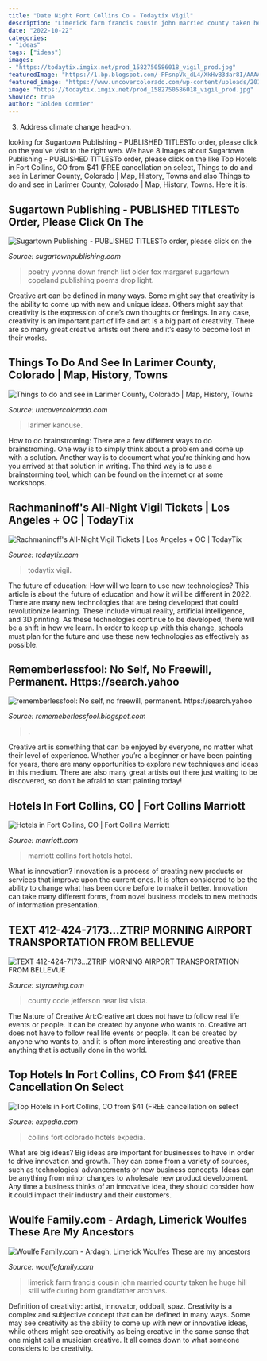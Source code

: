 ```yaml
---
title: "Date Night Fort Collins Co - Todaytix Vigil"
description: "Limerick farm francis cousin john married county taken he huge hill still wife during born grandfather archives"
date: "2022-10-22"
categories:
- "ideas"
tags: ["ideas"]
images:
- "https://todaytix.imgix.net/prod_1582750586018_vigil_prod.jpg"
featuredImage: "https://1.bp.blogspot.com/-PFsnpVk_dL4/XkHvB3dar8I/AAAAAAAAclA/aPQLMYwuSbw5uON040Q9_DEqwhYK1e8CACLcBGAsYHQ/s1600/Untitled430.png"
featured_image: "https://www.uncovercolorado.com/wp-content/uploads/2015/01/Estes-Park-Gateway-Larimer-County-Colorado-Op.jpg"
image: "https://todaytix.imgix.net/prod_1582750586018_vigil_prod.jpg"
ShowToc: true
author: "Golden Cormier"
---
```



3. Address climate change head-on. 

	

		
looking for Sugartown Publishing - PUBLISHED TITLESTo order, please click on the you've visit to the right web. We have 8 Images about Sugartown Publishing - PUBLISHED TITLESTo order, please click on the like Top Hotels in Fort Collins, CO from $41 (FREE cancellation on select, Things to do and see in Larimer County, Colorado | Map, History, Towns and also Things to do and see in Larimer County, Colorado | Map, History, Towns. Here it is:
		
    
## Sugartown Publishing - PUBLISHED TITLESTo Order, Please Click On The

<img loading=lazy src="http://sugartownpublishing.com/yahoo_site_admin/assets/images/1_Yvonne_Airporter.220160456_std.jpg" onerror="this.onerror=null;this.src='https://tse2.mm.bing.net/th?id=OIP.l7-Fm-7Q1VwVcublnQ6-SAAAAA&amp;pid=15.1';" alt="Sugartown Publishing - PUBLISHED TITLESTo order, please click on the">

_Source: sugartownpublishing.com_

>poetry yvonne down french list older fox margaret sugartown copeland publishing poems drop light. 

	

Creative art can be defined in many ways. Some might say that creativity is the ability to come up with new and unique ideas. Others might say that creativity is the expression of one’s own thoughts or feelings. In any case, creativity is an important part of life and art is a big part of creativity. There are so many great creative artists out there and it’s easy to become lost in their works.

    
## Things To Do And See In Larimer County, Colorado | Map, History, Towns

<img loading=lazy src="https://www.uncovercolorado.com/wp-content/uploads/2015/01/Estes-Park-Gateway-Larimer-County-Colorado-Op.jpg" onerror="this.onerror=null;this.src='https://tse1.mm.bing.net/th?id=OIP.wggumdIOcc3XLZu719hZSgHaDt&amp;pid=15.1';" alt="Things to do and see in Larimer County, Colorado | Map, History, Towns">

_Source: uncovercolorado.com_

>larimer kanouse. 

	

How to do brainstroming:
There are a few different ways to do brainstroming. One way is to simply think about a problem and come up with a solution. Another way is to document what you're thinking and how you arrived at that solution in writing. The third way is to use a brainstorming tool, which can be found on the internet or at some workshops.

    
## Rachmaninoff&#039;s All-Night Vigil Tickets | Los Angeles + OC | TodayTix

<img loading=lazy src="https://todaytix.imgix.net/prod_1582750586018_vigil_prod.jpg" onerror="this.onerror=null;this.src='https://tse4.mm.bing.net/th?id=OIP.L_8tIdr77kk_GqSZTXV6LgHaFj&amp;pid=15.1';" alt="Rachmaninoff&#039;s All-Night Vigil Tickets | Los Angeles + OC | TodayTix">

_Source: todaytix.com_

>todaytix vigil. 

	

The future of education: How will we learn to use new technologies?
This article is about the future of education and how it will be different in 2022. There are many new technologies that are being developed that could revolutionize learning. These include virtual reality, artificial intelligence, and 3D printing. As these technologies continue to be developed, there will be a shift in how we learn. In order to keep up with this change, schools must plan for the future and use these new technologies as effectively as possible.

    
## Rememberlessfool: No Self, No Freewill, Permanent. Https://search.yahoo

<img loading=lazy src="https://1.bp.blogspot.com/-PFsnpVk_dL4/XkHvB3dar8I/AAAAAAAAclA/aPQLMYwuSbw5uON040Q9_DEqwhYK1e8CACLcBGAsYHQ/s1600/Untitled430.png" onerror="this.onerror=null;this.src='https://tse1.mm.bing.net/th?id=OIP.O7__VeO_Iysmd6yZRBpOqgHaEK&amp;pid=15.1';" alt="rememberlessfool: No self, no freewill, permanent. https://search.yahoo">

_Source: rememeberlessfool.blogspot.com_

>. 

	

Creative art is something that can be enjoyed by everyone, no matter what their level of experience. Whether you’re a beginner or have been painting for years, there are many opportunities to explore new techniques and ideas in this medium. There are also many great artists out there just waiting to be discovered, so don’t be afraid to start painting today!

    
## Hotels In Fort Collins, CO | Fort Collins Marriott

<img loading=lazy src="https://cache.marriott.com/marriottassets/marriott/FTCCO/ftcco-entrance-0046-hor-feat.jpg" onerror="this.onerror=null;this.src='https://tse3.mm.bing.net/th?id=OIP.pwMtfsign_iaT0K9aiqgNwHaC9&amp;pid=15.1';" alt="Hotels in Fort Collins, CO | Fort Collins Marriott">

_Source: marriott.com_

>marriott collins fort hotels hotel. 

	

What is innovation?
Innovation is a process of creating new products or services that improve upon the current ones. It is often considered to be the ability to change what has been done before to make it better. Innovation can take many different forms, from novel business models to new methods of information presentation.

    
## TEXT 412-424-7173...ZTRIP MORNING AIRPORT TRANSPORTATION FROM BELLEVUE

<img loading=lazy src="http://styrowing.com/IMAGES/FIRSTGAME.JPG" onerror="this.onerror=null;this.src='https://tse1.mm.bing.net/th?id=OIP.axoa-olv7qKKJtSg5d_jLgHaG5&amp;pid=15.1';" alt="TEXT 412-424-7173...ZTRIP MORNING AIRPORT TRANSPORTATION FROM BELLEVUE">

_Source: styrowing.com_

>county code jefferson near list vista. 

	

The Nature of Creative Art:Creative art does not have to follow real life events or people. It can be created by anyone who wants to.
Creative art does not have to follow real life events or people. It can be created by anyone who wants to, and it is often more interesting and creative than anything that is actually done in the world.

    
## Top Hotels In Fort Collins, CO From $41 (FREE Cancellation On Select

<img loading=lazy src="https://a.travel-assets.com/findyours-php/viewfinder/images/res70/61000/61575-Fort-Collins.jpg" onerror="this.onerror=null;this.src='https://tse1.mm.bing.net/th?id=OIP._RDBY4xnGvecPi3e8CPaMAHaEK&amp;pid=15.1';" alt="Top Hotels in Fort Collins, CO from $41 (FREE cancellation on select">

_Source: expedia.com_

>collins fort colorado hotels expedia. 

	

What are big ideas?
Big ideas are important for businesses to have in order to drive innovation and growth. They can come from a variety of sources, such as technological advancements or new business concepts. Ideas can be anything from minor changes to wholesale new product development. Any time a business thinks of an innovative idea, they should consider how it could impact their industry and their customers.

    
## Woulfe Family.com - Ardagh, Limerick Woulfes These Are My Ancestors

<img loading=lazy src="http://woulfefamily.com/yahoo_site_admin/assets/images/scan0017.64134324_std.jpg" onerror="this.onerror=null;this.src='https://tse4.mm.bing.net/th?id=OIP.TYmQy7_hidMON-4H7JSXLAHaEy&amp;pid=15.1';" alt="Woulfe Family.com - Ardagh, Limerick Woulfes These are my ancestors">

_Source: woulfefamily.com_

>limerick farm francis cousin john married county taken he huge hill still wife during born grandfather archives. 

	

Definition of creativity: artist, innovator, oddball, spaz.
Creativity is a complex and subjective concept that can be defined in many ways. Some may see creativity as the ability to come up with new or innovative ideas, while others might see creativity as being creative in the same sense that one might call a musician creative. It all comes down to what someone considers to be creativity.


